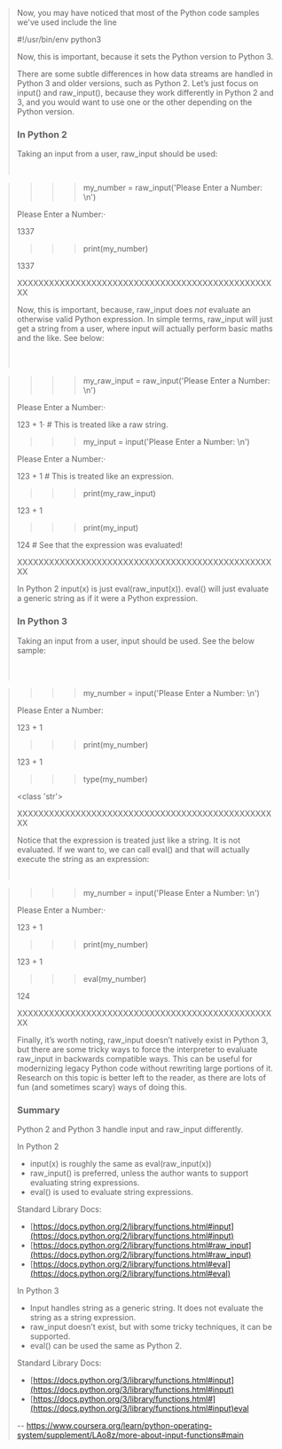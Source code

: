 > Now, you may have noticed that most of the Python code samples we've used include the line 
> 
> #!/usr/bin/env python3
> 
> Now, this is important, because it sets the Python version to Python 3.
> 
> There are some subtle differences in how data streams are handled in Python 3 and older versions, such as Python 2\. Let’s just focus on input() and raw_input(), because they work differently in Python 2 and 3, and you would want to use one or the other depending on the Python version.
> 
> ### In Python 2
> 
> Taking an input from a user, raw_input should be used:
> 
> <pre contenteditable="false" data-language="python" style="opacity: 1;" tabindex="0">

> >>> my_number = raw_input('Please Enter a Number: \n')
> 
> Please Enter a Number:·
> 
> 1337
> 
> >>> print(my_number)
> 
> 1337
> 
> >>>
> 
> XXXXXXXXXXXXXXXXXXXXXXXXXXXXXXXXXXXXXXXXXXXXXXXXXX
> 
> </pre>
> 
> Now, this is important, because, raw_input does _not_ evaluate an otherwise valid Python expression. In simple terms, raw_input will just get a string from a user, where input will actually perform basic maths and the like. See below:
> 
> <pre contenteditable="false" data-language="python" style="opacity: 1;" tabindex="0">
> 

> 
> >>> my_raw_input = raw_input('Please Enter a Number: \n')
> 
> Please Enter a Number:·
> 
> 123 + 1· # This is treated like a raw string.
> 
> >>> my_input = input('Please Enter a Number: \n')
> 
> Please Enter a Number:·
> 
> 123 + 1 # This is treated like an expression.
> 
> >>> print(my_raw_input)
> 
> 123 + 1
> 
> >>> print(my_input)
> 
> 124 # See that the expression was evaluated!
> 
> XXXXXXXXXXXXXXXXXXXXXXXXXXXXXXXXXXXXXXXXXXXXXXXXXX
> 
> </pre>
> 
> In Python 2 input(x) is just eval(raw_input(x)). eval() will just evaluate a generic string as if it were a Python expression.
> 
> ### In Python 3
> 
> Taking an input from a user, input should be used. See the below sample:
> 
> <pre contenteditable="false" data-language="python" style="opacity: 1;" tabindex="0">
> 

> 
> >>> my_number = input('Please Enter a Number: \n')
> 
> Please Enter a Number: 
> 
> 123 + 1
> 
> >>> print(my_number)
> 
> 123 + 1
> 
> >>> type(my_number)
> 
> <class 'str'>
> 
> XXXXXXXXXXXXXXXXXXXXXXXXXXXXXXXXXXXXXXXXXXXXXXXXXX
> 
> </pre>
> 
> Notice that the expression is treated just like a string. It is not evaluated. If we want to, we can call eval() and that will actually execute the string as an expression:
> 
> <pre contenteditable="false" data-language="python" style="opacity: 1;" tabindex="0">

> 
> >>> my_number = input('Please Enter a Number: \n')
> 
> Please Enter a Number:·
> 
> 123 + 1
> 
> >>> print(my_number)
> 
> 123 + 1
> 
> >>> eval(my_number)
> 
> 124
> 
> XXXXXXXXXXXXXXXXXXXXXXXXXXXXXXXXXXXXXXXXXXXXXXXXXX
> 
> </pre>
> 
> Finally, it’s worth noting, raw_input doesn’t natively exist in Python 3, but there are some tricky ways to force the interpreter to evaluate raw_input in backwards compatible ways. This can be useful for modernizing legacy Python code without rewriting large portions of it. Research on this topic is better left to the reader, as there are lots of fun (and sometimes scary) ways of doing this.
> 
> ### Summary
> 
> Python 2 and Python 3 handle input and raw_input differently.
> 
> In Python 2
> 
> *   input(x) is roughly the same as eval(raw_input(x))
> *   raw_input() is preferred, unless the author wants to support evaluating string expressions.
> *   eval() is used to evaluate string expressions.
> 
> Standard Library Docs:
> 
> *   [https://docs.python.org/2/library/functions.html#input](https://docs.python.org/2/library/functions.html#input)
> *   [https://docs.python.org/2/library/functions.html#raw_input](https://docs.python.org/2/library/functions.html#raw_input)
> *   [https://docs.python.org/2/library/functions.html#eval](https://docs.python.org/2/library/functions.html#eval)
> 
> In Python 3
> 
> *   Input handles string as a generic string. It does not evaluate the string as a string expression.
> *   raw_input doesn’t exist, but with some tricky techniques, it can be supported.
> *   eval() can be used the same as Python 2.
> 
> Standard Library Docs: 
> 
> *   [https://docs.python.org/3/library/functions.html#input](https://docs.python.org/3/library/functions.html#input)
> *   [https://docs.python.org/3/library/functions.html#](https://docs.python.org/3/library/functions.html#input)eval
>
> -- https://www.coursera.org/learn/python-operating-system/supplement/LAo8z/more-about-input-functions#main
